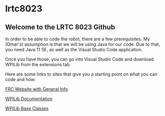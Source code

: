 # lrtc8023


## Welcome to the LRTC 8023 Github 


In order to be able to code the robot, there are a few prerequisites. My (Omar's) assumption is that we will be using Java for our code. 
Due to that, you need Java 11 SE, as well as the Visual Studio Code application. 

Once you have those, you can go into Visual Studio Code and download WPILib from the extensions tab. 

Here are some links to sites that give you a starting point on what you can code and how:

[FRC Website with General Info](https://www.firstinspires.org/sites/default/files/uploads/resource_library/frc/team-resources/tca/tca-programming.pdf)  

[WPILib Documentation](https://docs.wpilib.org/en/latest/index.html)

[WPILib Base Classes](https://docs.wpilib.org/en/latest/docs/software/vscode-overview/creating-robot-program.html#choosing-a-base-class)